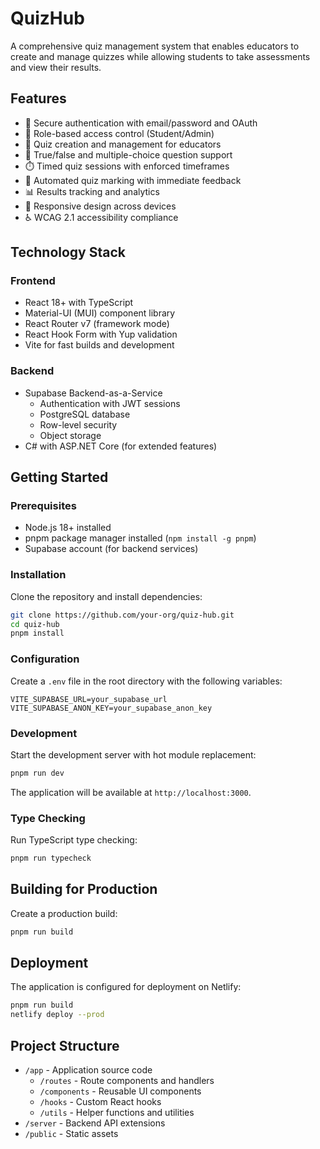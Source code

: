 # QuizHub

A comprehensive quiz management system that enables educators to create and manage quizzes while allowing students to take assessments and view their results.

## Features

- 🔐 Secure authentication with email/password and OAuth
- 👤 Role-based access control (Student/Admin)
- 📝 Quiz creation and management for educators
- 🧠 True/false and multiple-choice question support
- ⏱️ Timed quiz sessions with enforced timeframes
- 🤖 Automated quiz marking with immediate feedback
- 📊 Results tracking and analytics
- 📱 Responsive design across devices
- ♿ WCAG 2.1 accessibility compliance

## Technology Stack

### Frontend
- React 18+ with TypeScript
- Material-UI (MUI) component library
- React Router v7 (framework mode)
- React Hook Form with Yup validation
- Vite for fast builds and development

### Backend
- Supabase Backend-as-a-Service
  - Authentication with JWT sessions
  - PostgreSQL database
  - Row-level security
  - Object storage
- C# with ASP.NET Core (for extended features)

## Getting Started

### Prerequisites
- Node.js 18+ installed
- pnpm package manager installed (`npm install -g pnpm`)
- Supabase account (for backend services)

### Installation

Clone the repository and install dependencies:

```bash
git clone https://github.com/your-org/quiz-hub.git
cd quiz-hub
pnpm install
```

### Configuration

Create a `.env` file in the root directory with the following variables:

```
VITE_SUPABASE_URL=your_supabase_url
VITE_SUPABASE_ANON_KEY=your_supabase_anon_key
```

### Development

Start the development server with hot module replacement:

```bash
pnpm run dev
```

The application will be available at `http://localhost:3000`.

### Type Checking

Run TypeScript type checking:

```bash
pnpm run typecheck
```

## Building for Production

Create a production build:

```bash
pnpm run build
```

## Deployment

The application is configured for deployment on Netlify:

```bash
pnpm run build
netlify deploy --prod
```

## Project Structure

- `/app` - Application source code
  - `/routes` - Route components and handlers
  - `/components` - Reusable UI components
  - `/hooks` - Custom React hooks
  - `/utils` - Helper functions and utilities
- `/server` - Backend API extensions
- `/public` - Static assets
